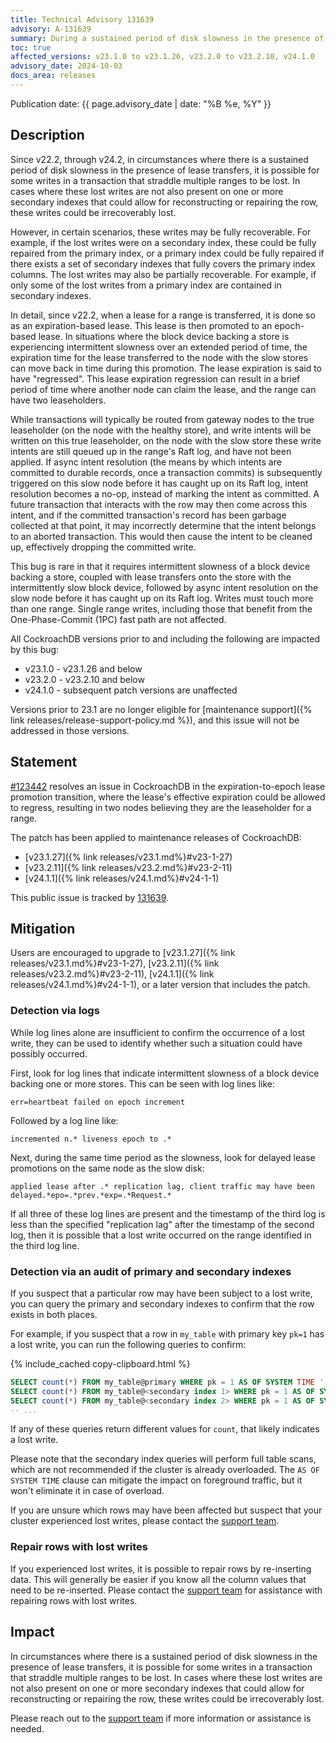 ```yaml
---
title: Technical Advisory 131639
advisory: A-131639
summary: During a sustained period of disk slowness in the presence of lease transfers, it is possible for some writes in a transaction that straddle multiple ranges to be lost.
toc: true
affected_versions: v23.1.0 to v23.1.26, v23.2.0 to v23.2.10, v24.1.0
advisory_date: 2024-10-03
docs_area: releases
---
```


Publication date: {{ page.advisory_date | date: "%B %e, %Y" }}

## Description

Since v22.2, through v24.2, in circumstances where there is a sustained period of disk slowness in the presence of lease transfers, it is possible for some writes in a transaction that straddle multiple ranges to be lost. In cases where these lost writes are not also present on one or more secondary indexes that could allow for reconstructing or repairing the row, these writes could be irrecoverably lost.

However, in certain scenarios, these writes may be fully recoverable. For example, if the lost writes were on a secondary index, these could be fully repaired from the primary index, or a primary index could be fully repaired if there exists a set of secondary indexes that fully covers the primary index columns. The lost writes may also be partially recoverable. For example, if only some of the lost writes from a primary index are contained in secondary indexes.

In detail, since v22.2, when a lease for a range is transferred, it is done so as an expiration-based lease. This lease is then promoted to an epoch-based lease. In situations where the block device backing a store is experiencing intermittent slowness over an extended period of time, the expiration time for the lease transferred to the node with the slow stores can move back in time during this promotion. The lease expiration is said to have "regressed". This lease expiration regression can result in a brief period of time where another node can claim the lease, and the range can have two leaseholders.

While transactions will typically be routed from gateway nodes to the true leaseholder (on the node with the healthy store), and write intents will be written on this true leaseholder, on the node with the slow store these write intents are still queued up in the range's Raft log, and have not been applied. If async intent resolution (the means by which intents are committed to durable records, once a transaction commits) is subsequently triggered on this slow node before it has caught up on its Raft log, intent resolution becomes a no-op, instead of marking the intent as committed. A future transaction that interacts with the row may then come across this intent, and if the committed transaction's record has been garbage collected at that point, it may incorrectly determine that the intent belongs to an aborted transaction. This would then cause the intent to be cleaned up, effectively dropping the committed write.

This bug is rare in that it requires intermittent slowness of a block device backing a store, coupled with lease transfers onto the store with the intermittently slow block device, followed by async intent resolution on the slow node before it has caught up on its Raft log. Writes must touch more than one range. Single range writes, including those that benefit from the One-Phase-Commit (1PC) fast path are not affected.

All CockroachDB versions prior to and including the following are impacted by this bug:

- v23.1.0 - v23.1.26 and below
- v23.2.0 - v23.2.10 and below
- v24.1.0 - subsequent patch versions are unaffected

Versions prior to 23.1 are no longer eligible for [maintenance support]({% link releases/release-support-policy.md %}), and this issue will not be addressed in those versions.

## Statement

[#123442](https://github.com/cockroachdb/cockroach/pull/123442) resolves an issue in CockroachDB in the expiration-to-epoch lease promotion transition, where the lease's effective expiration could be allowed to regress, resulting in two nodes believing they are the leaseholder for a range.

The patch has been applied to maintenance releases of CockroachDB:

- [v23.1.27]({% link releases/v23.1.md%}#v23-1-27)
- [v23.2.11]({% link releases/v23.2.md%}#v23-2-11)
- [v24.1.1]({% link releases/v24.1.md%}#v24-1-1)

This public issue is tracked by [131639](https://github.com/cockroachdb/cockroach/issues/131639).

## Mitigation

Users are encouraged to upgrade to [v23.1.27]({% link releases/v23.1.md%}#v23-1-27), [v23.2.11]({% link releases/v23.2.md%}#v23-2-11), [v24.1.1]({% link releases/v24.1.md%}#v24-1-1), or a later version that includes the patch.

### Detection via logs

While log lines alone are insufficient to confirm the occurrence of a lost write, they can be used to identify whether such a situation could have possibly occurred.

First, look for log lines that indicate intermittent slowness of a block device backing one or more stores. This can be seen with log lines like:

~~~
err=heartbeat failed on epoch increment
~~~

Followed by a log line like:

~~~
incremented n.* liveness epoch to .*
~~~

Next, during the same time period as the slowness, look for delayed lease promotions on the same node as the slow disk:

~~~
applied lease after .* replication lag, client traffic may have been delayed.*epo=.*prev.*exp=.*Request.*
~~~

If all three of these log lines are present and the timestamp of the third log is less than the specified "replication lag" after the timestamp of the second log, then it is possible that a lost write occurred on the range identified in the third log line.

### Detection via an audit of primary and secondary indexes

If you suspect that a particular row may have been subject to a lost write, you can query the primary and secondary indexes to confirm that the row exists in both places.

For example, if you suspect that a row in `my_table` with primary key `pk=1` has a lost write, you can run the following queries to confirm:

{% include_cached copy-clipboard.html %}
~~~ sql
SELECT count(*) FROM my_table@primary WHERE pk = 1 AS OF SYSTEM TIME '-10s';
SELECT count(*) FROM my_table@<secondary index 1> WHERE pk = 1 AS OF SYSTEM TIME '-10s';
SELECT count(*) FROM my_table@<secondary index 2> WHERE pk = 1 AS OF SYSTEM TIME '-10s';
-- ...
~~~

If any of these queries return different values for `count`, that likely indicates a lost write.

Please note that the secondary index queries will perform full table scans, which are not recommended if the cluster is already overloaded. The `AS OF SYSTEM TIME` clause can mitigate the impact on foreground traffic, but it won't eliminate it in case of overload.

If you are unsure which rows may have been affected but suspect that your cluster experienced lost writes, please contact the [support team](https://support.cockroachlabs.com).

### Repair rows with lost writes

If you experienced lost writes, it is possible to repair rows by re-inserting data. This will generally be easier if you know all the column values that need to be re-inserted. Please contact the [support team](https://support.cockroachlabs.com) for assistance with repairing rows with lost writes.

## Impact

In circumstances where there is a sustained period of disk slowness in the presence of lease transfers, it is possible for some writes in a transaction that straddle multiple ranges to be lost. In cases where these lost writes are not also present on one or more secondary indexes that could allow for reconstructing or repairing the row, these writes could be irrecoverably lost.

Please reach out to the [support team](https://support.cockroachlabs.com) if more information or assistance is needed.
